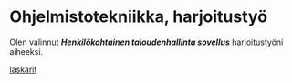 # Ohjelmistotekniikka, harjoitustyö

Olen valinnut ***Henkilökohtainen taloudenhallinta sovellus*** harjoitustyöni aiheeksi. 

[laskarit](./laskarit)
